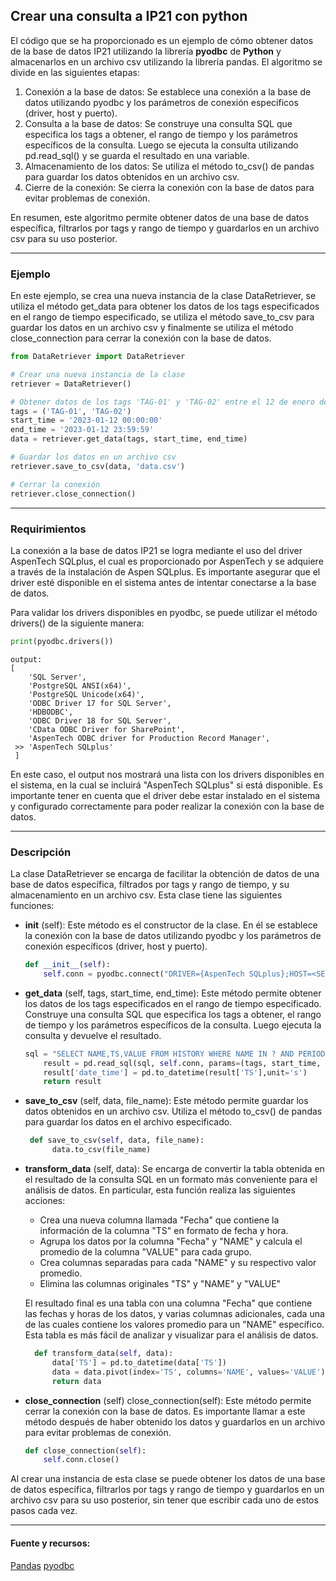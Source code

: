 

## Crear una consulta a IP21 con python

El código que se ha proporcionado es un ejemplo de cómo obtener datos de la base de datos IP21 utilizando la librería **pyodbc** de **Python** y almacenarlos en un archivo csv utilizando la librería pandas. El algoritmo se divide en las siguientes etapas:

 1. Conexión a la base de datos: Se establece una conexión a la base de datos utilizando pyodbc y los parámetros de conexión específicos (driver, host y puerto).
 2. Consulta a la base de datos: Se construye una consulta SQL que especifica los tags a obtener, el rango de tiempo y los parámetros específicos de la consulta. Luego se ejecuta la consulta utilizando pd.read_sql() y se guarda el resultado en una variable.
 3. Almacenamiento de los datos: Se utiliza el método to_csv() de pandas para guardar los datos obtenidos en un archivo csv.
 4. Cierre de la conexión: Se cierra la conexión con la base de datos para evitar problemas de conexión.

En resumen, este algoritmo permite obtener datos de una base de datos específica, filtrarlos por tags y rango de tiempo y guardarlos en un archivo csv para su uso posterior.

---

 ### Ejemplo

 En este ejemplo, se crea una nueva instancia de la clase DataRetriever, se utiliza el método get_data para obtener los datos de los tags especificados en el rango de tiempo especificado, se utiliza el método save_to_csv para guardar los datos en un archivo csv y finalmente se utiliza el método close_connection para cerrar la conexión con la base de datos.

```python
from DataRetriever import DataRetriever

# Crear una nueva instancia de la clase
retriever = DataRetriever()

# Obtener datos de los tags 'TAG-01' y 'TAG-02' entre el 12 de enero de 2023 a las 00:00:00 y el 12 de enero de 2023 a las 23:59:59
tags = ('TAG-01', 'TAG-02')
start_time = '2023-01-12 00:00:00'
end_time = '2023-01-12 23:59:59'
data = retriever.get_data(tags, start_time, end_time)

# Guardar los datos en un archivo csv
retriever.save_to_csv(data, 'data.csv')

# Cerrar la conexión
retriever.close_connection()
```

---

### Requirimientos
La conexión a la base de datos IP21 se logra mediante el uso del driver AspenTech SQLplus, el cual es proporcionado por AspenTech y se adquiere a través de la instalación de Aspen SQLplus. Es importante asegurar que el driver esté disponible en el sistema antes de intentar conectarse a la base de datos.

Para validar los drivers disponibles en pyodbc, se puede utilizar el método drivers() de la siguiente manera:

```python
print(pyodbc.drivers())
```

```
output:
[
    'SQL Server',
    'PostgreSQL ANSI(x64)',
    'PostgreSQL Unicode(x64)',
    'ODBC Driver 17 for SQL Server',
    'HDBODBC',
    'ODBC Driver 18 for SQL Server',
    'CData ODBC Driver for SharePoint',
    'AspenTech ODBC driver for Production Record Manager',
 >> 'AspenTech SQLplus'
 ] 
```

En este caso, el output nos mostrará una lista con los drivers disponibles en el sistema, en la cual se incluirá "AspenTech SQLplus" si está disponible.
Es importante tener en cuenta que el driver debe estar instalado en el sistema y configurado correctamente para poder realizar la conexión con la base de datos.

---
 ### Descripción
La clase DataRetriever se encarga de facilitar la obtención de datos de una base de datos específica, filtrados por tags y rango de tiempo, y su almacenamiento en un archivo csv. Esta clase tiene las siguientes funciones:

 - **__init__** (self): 
  Este método es el constructor de la clase. En él se establece la conexión con la base de datos utilizando pyodbc y los parámetros de conexión específicos (driver, host y puerto).
    ```python
   def __init__(self):
        self.conn = pyodbc.connect("DRIVER={AspenTech SQLplus};HOST=<SERVER>;PORT=<PORT>")
    ```

- **get_data** (self, tags, start_time, end_time): 
  Este método permite obtener los datos de los tags especificados en el rango de tiempo especificado. Construye una consulta SQL que especifica los tags a obtener, el rango de tiempo y los parámetros específicos de la consulta. Luego ejecuta la consulta y devuelve el resultado.
    ```python
    sql = "SELECT NAME,TS,VALUE FROM HISTORY WHERE NAME IN ? AND PERIOD = 9000 AND REQUEST = 2 AND TS BETWEEN TIMESTAMP ? AND TIMESTAMP ?"
        result = pd.read_sql(sql, self.conn, params=(tags, start_time, end_time))
        result['date_time'] = pd.to_datetime(result['TS'],unit='s')
        return result
    ```

- **save_to_csv** (self, data, file_name): 
 Este método permite guardar los datos obtenidos en un archivo csv. Utiliza el método to_csv() de pandas para guardar los datos en el archivo especificado.
  ```python
   def save_to_csv(self, data, file_name):
        data.to_csv(file_name)
  ```

- **transform_data** (self, data): 
 Se encarga de convertir la tabla obtenida en el resultado de la consulta SQL en un formato más conveniente para el análisis de datos. En particular, esta función realiza las siguientes acciones:

  - Crea una nueva columna llamada "Fecha" que contiene la información de la columna "TS" en formato de fecha y hora.
  - Agrupa los datos por la columna "Fecha" y "NAME" y calcula el promedio de la columna "VALUE" para cada grupo.
  - Crea columnas separadas para cada "NAME" y su respectivo valor promedio.
  - Elimina las columnas originales "TS" y "NAME" y "VALUE"

  El resultado final es una tabla con una columna "Fecha" que contiene las fechas y horas de los datos, y varias columnas adicionales, cada una de las cuales contiene los valores promedio para un "NAME" específico. Esta tabla es más fácil de analizar y visualizar para el análisis de datos.
  ```python
    def transform_data(self, data):
        data['TS'] = pd.to_datetime(data['TS'])
        data = data.pivot(index='TS', columns='NAME', values='VALUE')
        return data
  ```

- **close_connection** (self)
   close_connection(self): Este método permite cerrar la conexión con la base de datos. Es importante llamar a este método después de haber obtenido los datos y guardarlos en un archivo para evitar problemas de conexión.
    ```python
    def close_connection(self):
        self.conn.close()
    ```
Al crear una instancia de esta clase se puede obtener los datos de una base de datos específica, filtrarlos por tags y rango de tiempo y guardarlos en un archivo csv para su uso posterior, sin tener que escribir cada uno de estos pasos cada vez.

---

#### Fuente y recursos:
[Pandas](https://pandas.pydata.org/)
[pyodbc](https://github.com/mkleehammer/pyodbc)
